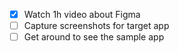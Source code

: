 - [x] Watch 1h video about Figma
- [ ] Capture screenshots for target app
- [ ] Get around to see the sample app 